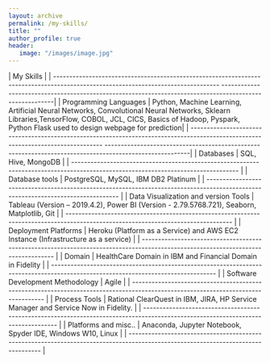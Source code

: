 ```yaml
---
layout: archive
permalink: /my-skills/
title: ""
author_profile: true
header:
   image: "/images/image.jpg"
---
```

  |                                                                                 My Skills                                                                                                                                                                                             |
  | ---------------------------------------------------------------------------------------------------------------------------------	--------------------------------------------------------------------------------------------------------|
  | Programming Languages | Python, Machine Learning, Artificial Neural Networks, Convolutional Neural Networks, Sklearn Libraries,TensorFlow, COBOL, JCL, CICS, Basics of Hadoop, Pyspark, Python Flask used to design webpage for prediction|
	| ---------------------------------------------------------------------------------------------------------------------------------	--------------------------------------------------------------------------------------------------------|
	| Databases		| SQL, Hive, MongoDB 	|
  | ---------------------------------------------------------------------------------------------------------------------------------	|
	| Database tools		| PostgreSQL, MySQL, IBM DB2 Platinum	|
  | ---------------------------------------------------------------------------------------------------------------------------------	|
	| Data Visualization and version Tools		| Tableau (Version – 2019.4.2), Power BI (Version - 2.79.5768.721), Seaborn, Matplotlib, Git	|
  | ---------------------------------------------------------------------------------------------------------------------------------	|
	| Deployment Platforms		| Heroku (Platform as a Service) and AWS EC2 Instance (Infrastructure as a service)	|
  | ---------------------------------------------------------------------------------------------------------------------------------	|
	| Domain		| HealthCare Domain in IBM and Financial Domain in Fidelity	|
  | ---------------------------------------------------------------------------------------------------------------------------------	|
	| Software Development Methodology		| Agile 	|
  | ---------------------------------------------------------------------------------------------------------------------------------	|
	| Process Tools 		| Rational ClearQuest in IBM, JIRA, HP Service Manager and Service Now in Fidelity.	|
  | ---------------------------------------------------------------------------------------------------------------------------------	|
	| Platforms and misc..		| Anaconda, Jupyter Notebook, Spyder IDE, Windows W10, Linux	|
  | ---------------------------------------------------------------------------------------------------------------------------------	|
